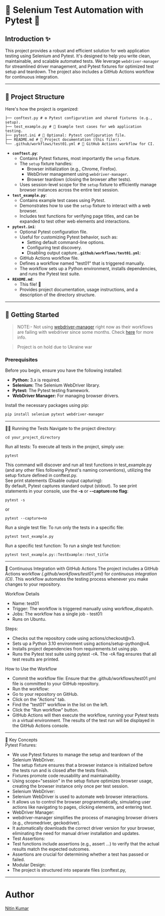 # 🧪 Selenium Test Automation with Pytest 🚀

## Introduction ✨

This project provides a robust and efficient solution for web application testing using Selenium and Pytest. It's designed to help you write clean, maintainable, and scalable automated tests. We leverage `webdriver-manager` for streamlined driver management, and Pytest fixtures for optimized test setup and teardown.  The project also includes a GitHub Actions workflow for continuous integration.

---
## 📂 Project Structure

Here's how the project is organized:

```
├── conftest.py # ⚙️ Pytest configuration and shared fixtures (e.g., setup).  
├── test_example.py # 🧪 Example test cases for web application testing.  
├── pytest.ini # 📝 Optional: Pytest configuration file.  
├── README.md # 📖 Project documentation (this file!).  
└── .github/workflows/test01.yml # 🤖 GitHub Actions workflow for CI.  
```

* **`conftest.py`**:
    * Contains Pytest fixtures, most importantly the `setup` fixture.
    * The `setup` fixture handles:
        * Browser initialization (e.g., Chrome, Firefox).
        * WebDriver management using `webdriver-manager`.
        * Browser teardown (closing the browser after tests).
    * Uses session-level scope for the `setup` fixture to efficiently manage browser instances across the entire test session.
* **`test_example.py`**:
    * Contains example test cases using Pytest.
    * Demonstrates how to use the `setup` fixture to interact with a web browser.
    * Includes test functions for verifying page titles, and can be expanded to test other web elements and interactions.
* **`pytest.ini`**:
    * Optional Pytest configuration file.
    * Useful for customizing Pytest behavior, such as:
        * Setting default command-line options.
        * Configuring test discovery.
        * Disabling output capture.**`.github/workflows/test01.yml`**:
    * GitHub Actions workflow file.
    * Defines a workflow named "test01" that is triggered manually.
    * The workflow sets up a Python environment, installs dependencies, and runs the Pytest test suite.
* **`README.md`**:
    * This file! 📖
    * Provides project documentation, usage instructions, and a description of the directory structure.

---
## 🚀 Getting Started

> NOTE:- Not using [webdriver-manager](https://pypi.org/project/webdriver-manager/) right now as their workflows are failing with webdriver since some months. Check [here](https://github.com/SergeyPirogov/webdriver_manager/actions/workflows/test.yml) for more info. 

> Project is on hold due to Ukraine war 

### Prerequisites

Before you begin, ensure you have the following installed:

* **Python:** 3.x is required.
* **Selenium:** The Selenium WebDriver library.
* **Pytest:** The Pytest testing framework.
* **WebDriver Manager:** For managing browser drivers.

Install the necessary packages using pip:

```bash
pip install selenium pytest webdriver-manager
```
---
🏃‍♀️ Running the Tests
Navigate to the project directory:
```commandline
cd your_project_directory
```

Run all tests:
To execute all tests in the project, simply use:  
```commandline
pytest
```

This command will discover and run all test functions in test_example.py (and any other files following Pytest's naming conventions), utilizing the setup fixture defined in conftest.py.  
See print statements (Disable output capturing):  
By default, Pytest captures standard output (stdout). To see print statements in your console, use the **-s** or **--capture=no flag**:

```commandline
pytest -s
```

or
```commandline
pytest --capture=no
```

Run a single test file: To run only the tests in a specific file:
```commandline
pytest test_example.py
```

Run a specific test function: To run a single test function:
```commandline
pytest test_example.py::TestExample::test_title
```
---
🤖 Continuous Integration with GitHub Actions
The project includes a GitHub Actions workflow _(.github/workflows/test01.yml)_ for _continuous integration (CI)_. This workflow automates the testing process whenever you make changes to your repository.  

Workflow Details
* Name: test01
* Trigger: The workflow is triggered manually using workflow_dispatch.
* Jobs: The workflow has a single job - test01:
* Runs on Ubuntu.  

Steps:
* Checks out the repository code using actions/checkout@v3.
* Sets up a Python 3.10 environment using actions/setup-python@v4.
* Installs project dependencies from requirements.txt using pip.
* Runs the Pytest test suite using pytest -rA. The -rA flag ensures that all test results are printed.

How to Use the Workflow
* Commit the workflow file: Ensure that the .github/workflows/test01.yml file is committed to your GitHub repository.
* Run the workflow:
* Go to your repository on GitHub.
* Click on the "Actions" tab.
* Find the "test01" workflow in the list on the left.
* Click the "Run workflow" button.
* GitHub Actions will then execute the workflow, running your Pytest tests in a virtual environment. The results of the test run will be displayed in the GitHub Actions console.

---
🎯 Key Concepts  
Pytest Fixtures:  
* We use Pytest fixtures to manage the setup and teardown of the Selenium WebDriver.
* The setup fixture ensures that a browser instance is initialized before the tests run and is closed after the tests finish.
* Fixtures promote code reusability and maintainability.
* Using scope="session" in the setup fixture optimizes browser usage, creating the browser instance only once per test session.
* Selenium WebDriver:
* Selenium WebDriver is used to automate web browser interactions.
* It allows us to control the browser programmatically, simulating user actions like navigating to pages, clicking elements, and entering text.
* WebDriver Manager:
* webdriver-manager simplifies the process of managing browser drivers (e.g., chromedriver, geckodriver).
* It automatically downloads the correct driver version for your browser, eliminating the need for manual driver installation and updates.
* Test Assertions:
* Test functions include assertions (e.g., assert ...) to verify that the actual results match the expected outcomes.
* Assertions are crucial for determining whether a test has passed or failed.
* Modular Design:
* The project is structured into separate files (conftest.py,

---

# Author

[Nitin Kumar](https://linkedin.com/in/nitin30kumar/)
